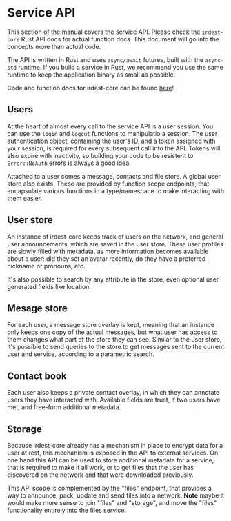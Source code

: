# Service API

This section of the manual covers the service API.  Please check the
`irdest-core` Rust API docs for actual function docs.  This document will
go into the concepts more than actual code.

The API is written in Rust and uses `async/await` futures, built with
the `async-std` runtime.  If you build a service in Rust, we recommend
you use the same runtime to keep the application binary as small as
possible.

Code and function docs for irdest-core can be found [here][irdest-core]!

[irdest-core]: https://docs.irde.st/api/irdest-core/index.html

## Users

At the heart of almost every call to the service API is a user
session.  You can use the `login` and `logout` functions to
manipulatio a session.  The user authentication object, containing the
user's ID, and a token assigned with your session, is required for
every subsequent call into the API.  Tokens will also expire with
inactivity, so building your code to be resistent to `Error::NoAuth`
errors is always a good idea.

Attached to a user comes a message, contacts and file store.  A global
user store also exists.  These are provided by function scope
endpoints, that encapsulate various functions in a type/namespace to
make interacting with them easier.


## User store

An instance of irdest-core keeps track of users on the network, and
general user announcements, which are saved in the user store.  These
user profiles are slowly filled with metadata, as more information
becomes available about a user: did they set an avatar recently, do
they have a preferred nickname or pronouns, etc.

It's also possible to search by any attribute in the store, even
optional user generated fields like location.


## Mesage store

For each user, a message store overlay is kept, meaning that an
instance only keeps one copy of the actual messages, but what user has
access to them changes what part of the store they can see.  Similar
to the user store, it's possible to send queries to the store to get
messages sent to the current user and service, according to a
parametric search.


## Contact book

Each user also keeps a private contact overlay, in which they can
annotate users they have interacted with.  Available fields are trust,
if two users have met, and free-form additional metadata.


## Storage

Because irdest-core already has a mechanism in place to encrypt data for a
user at rest, this mechanism is exposed in the API to external
services.  On one hand this API can be used to store additional
metadata for a service, that is required to make it all work, or to
get files that the user has discovered on the network and that were
downloaded previously.

This API scope is complemented by the "files" endpoint, that provides
a way to announce, pack, update and send files into a network.
**Note** maybe it would make more sense to join "files" and "storage",
and move the "files" functionality entirely into the files service.
